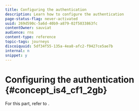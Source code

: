 ```yaml
---
title: Configuring the authentication
description: Learn how to configure the authentication
page-status-flag: never-activated
uuid: 269d590c-5a6d-40b9-a879-02f5033863fc
contentOwner: sauviat
audience: rns
content-type: reference
topic-tags: journeys
discoiquuid: 5df34f55-135a-4ea8-afc2-f9427ce5ae7b
internal: n
snippet: y
---
```


# Configuring the authentication {#concept_is4_cf1_2gb}

For this part, refer to [](../datasource/dsexternal.md#section_wjp_nl5_nhb).
